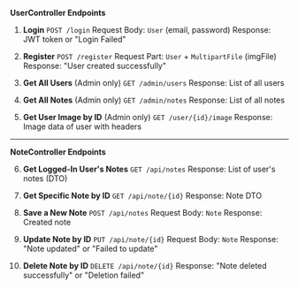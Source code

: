 **UserController Endpoints**

1. **Login**
   `POST /login`
   Request Body: `User` (email, password)
   Response: JWT token or "Login Failed"

2. **Register**
   `POST /register`
   Request Part: `User` + `MultipartFile` (imgFile)
   Response: "User created successfully"

3. **Get All Users** (Admin only)
   `GET /admin/users`
   Response: List of all users

4. **Get All Notes** (Admin only)
   `GET /admin/notes`
   Response: List of all notes

5. **Get User Image by ID** (Admin only)
   `GET /user/{id}/image`
   Response: Image data of user with headers

---

**NoteController Endpoints**

6. **Get Logged-In User's Notes**
   `GET /api/notes`
   Response: List of user's notes (DTO)

7. **Get Specific Note by ID**
   `GET /api/note/{id}`
   Response: Note DTO

8. **Save a New Note**
   `POST /api/notes`
   Request Body: `Note`
   Response: Created note

9. **Update Note by ID**
   `PUT /api/note/{id}`
   Request Body: `Note`
   Response: "Note updated" or "Failed to update"

10. **Delete Note by ID**
    `DELETE /api/note/{id}`
    Response: "Note deleted successfully" or "Deletion failed"

